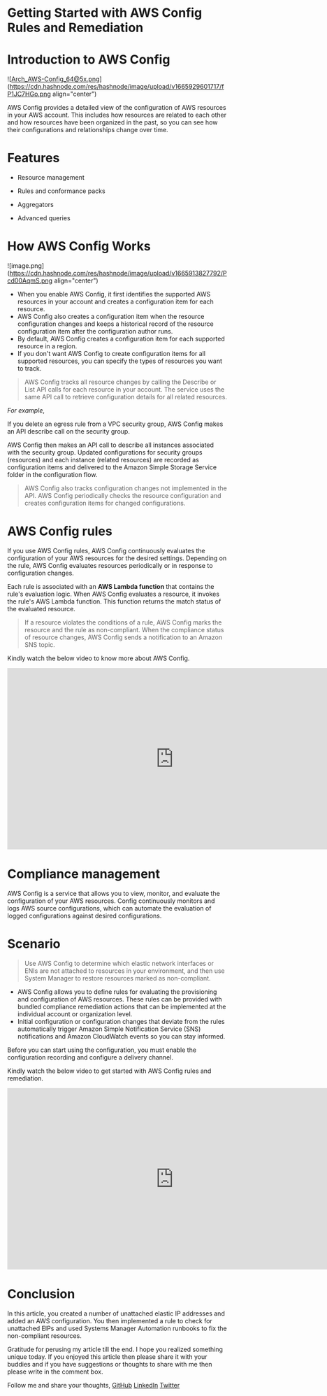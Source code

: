 # Getting Started with AWS Config Rules and Remediation

# Introduction to AWS Config



![Arch_AWS-Config_64@5x.png](https://cdn.hashnode.com/res/hashnode/image/upload/v1665929601717/fP1JC7HGo.png align="center")

AWS Config provides a detailed view of the configuration of AWS resources in your AWS account. This includes how resources are related to each other and how resources have been organized in the past, so you can see how their configurations and relationships change over time.


# Features

- Resource management

- Rules and conformance packs

- Aggregators

- Advanced queries

# How AWS Config Works


![image.png](https://cdn.hashnode.com/res/hashnode/image/upload/v1665913827792/Pcd00AqmS.png align="center")

- When you enable AWS Config, it first identifies the supported AWS resources in your account and creates a configuration item for each resource.
- AWS Config also creates a configuration item when the resource configuration changes and keeps a historical record of the resource configuration item after the configuration author runs. 
- By default, AWS Config creates a configuration item for each supported resource in a region. 
- If you don't want AWS Config to create configuration items for all supported resources, you can specify the types of resources you want to track.

> AWS Config tracks all resource changes by calling the Describe or List API calls for each resource in your account. The service uses the same API call to retrieve configuration details for all related resources.


*For example*, 

If you delete an egress rule from a VPC security group, AWS Config makes an API describe call on the security group. 

AWS Config then makes an API call to describe all instances associated with the security group. 
Updated configurations for security groups (resources) and each instance (related resources) are recorded as configuration items and delivered to the Amazon Simple Storage Service folder in the configuration flow.

> AWS Config also tracks configuration changes not implemented in the API. AWS Config periodically checks the resource configuration and creates configuration items for changed configurations.

# AWS Config rules

If you use AWS Config rules, AWS Config continuously evaluates the configuration of your AWS resources for the desired settings. Depending on the rule, AWS Config evaluates resources periodically or in response to configuration changes. 

Each rule is associated with an **AWS Lambda function** that contains the rule's evaluation logic. When AWS Config evaluates a resource, it invokes the rule's AWS Lambda function. This function returns the match status of the evaluated resource. 

> If a resource violates the conditions of a rule, AWS Config marks the resource and the rule as non-compliant. When the compliance status of resource changes, AWS Config sends a notification to an Amazon SNS topic.


Kindly watch the below video to know more about AWS Config.

<iframe width="760" height="415" src="https://www.youtube.com/embed/o8fUowql3IU" title="YouTube video player" frameborder="0" allow="accelerometer; autoplay; clipboard-write; encrypted-media; gyroscope; picture-in-picture" allowfullscreen></iframe>

# Compliance management

AWS Config is a service that allows you to view, monitor, and evaluate the configuration of your AWS resources. Config continuously monitors and logs AWS source configurations, which can automate the evaluation of logged configurations against desired configurations. 

# Scenario

> Use AWS Config to determine which elastic network interfaces or ENIs are not attached to resources in your environment, and then use System Manager to restore resources marked as non-compliant.

- AWS Config allows you to define rules for evaluating the provisioning and configuration of AWS resources. These rules can be provided with bundled compliance remediation actions that can be implemented at the individual account or organization level. 
- Initial configuration or configuration changes that deviate from the rules automatically trigger Amazon Simple Notification Service (SNS) notifications and Amazon CloudWatch events so you can stay informed.

Before you can start using the configuration, you must enable the configuration recording and configure a delivery channel. 

Kindly watch the below video to get started with AWS Config rules and remediation.

<iframe width="760" height="415" src="https://www.youtube.com/embed/UiznVmu6UIk" title="YouTube video player" frameborder="0" allow="accelerometer; autoplay; clipboard-write; encrypted-media; gyroscope; picture-in-picture" allowfullscreen></iframe>

# Conclusion

In this article, you created a number of unattached elastic IP addresses and added an AWS configuration. You then implemented a rule to check for unattached EIPs and used Systems Manager Automation runbooks to fix the non-compliant resources.

Gratitude for perusing my article till the end. I hope you realized something unique today. If you enjoyed this article then please share it with your buddies and if you have suggestions or thoughts to share with me then please write in the comment box.


Follow me and share your thoughts,
[GitHub](https://github.com/MakendranG)
[LinkedIn](https://www.linkedin.com/in/makendran/)
[Twitter](https://twitter.com/MakendranG)




